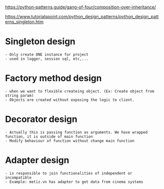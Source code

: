 

https://python-patterns.guide/gang-of-four/composition-over-inheritance/


https://www.tutorialspoint.com/python_design_patterns/python_design_patterns_singleton.htm



# Singleton design
    - Only create ONE instance for project
    - used in logger, session sql, etc,...


# Factory method design
    - when we want to flexible createing object. (Ex: Create object from string param)
    - Objects are created without exposing the logic to client.

# Decorator design
    - Actually this is passing function as arguments. We have wrapped function, it is outside of main function
    - Modify behaviour of function without change main function


# Adapter design
    - is responsible to join functionalities of independent or incompatible 
    - Example: metiz.vn has adapter to get data from cinema systems

